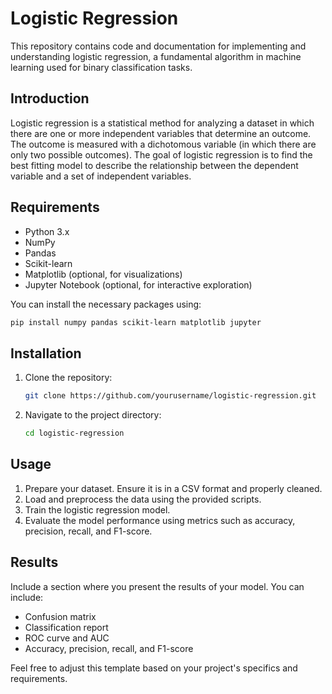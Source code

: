 
# Logistic Regression

This repository contains code and documentation for implementing and understanding logistic regression, a fundamental algorithm in machine learning used for binary classification tasks.

## Introduction
Logistic regression is a statistical method for analyzing a dataset in which there are one or more independent variables that determine an outcome. The outcome is measured with a dichotomous variable (in which there are only two possible outcomes). The goal of logistic regression is to find the best fitting model to describe the relationship between the dependent variable and a set of independent variables.

## Requirements
- Python 3.x
- NumPy
- Pandas
- Scikit-learn
- Matplotlib (optional, for visualizations)
- Jupyter Notebook (optional, for interactive exploration)

You can install the necessary packages using:
```bash
pip install numpy pandas scikit-learn matplotlib jupyter
```

## Installation
1. Clone the repository:
    ```bash
    git clone https://github.com/yourusername/logistic-regression.git
    ```
2. Navigate to the project directory:
    ```bash
    cd logistic-regression
    ```

## Usage
1. Prepare your dataset. Ensure it is in a CSV format and properly cleaned.
2. Load and preprocess the data using the provided scripts.
3. Train the logistic regression model.
4. Evaluate the model performance using metrics such as accuracy, precision, recall, and F1-score.

## Results
Include a section where you present the results of your model. You can include:
- Confusion matrix
- Classification report
- ROC curve and AUC
- Accuracy, precision, recall, and F1-score

Feel free to adjust this template based on your project's specifics and requirements.
